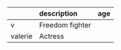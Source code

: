 |         | description     | age   |
|:--------|:----------------|:------|
| v       | Freedom fighter |       |
| valerie | Actress         |       |